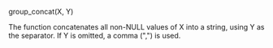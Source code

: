 group_concat(X, Y)

The function concatenates all non-NULL values of X into a string, using Y as the separator. If Y is omitted, a comma (",") is used.

